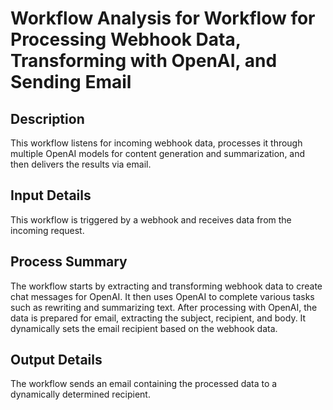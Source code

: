 # Workflow Analysis for Workflow for Processing Webhook Data, Transforming with OpenAI, and Sending Email

## Description
This workflow listens for incoming webhook data, processes it through multiple OpenAI models for content generation and summarization, and then delivers the results via email.

## Input Details
This workflow is triggered by a webhook and receives data from the incoming request.

## Process Summary
The workflow starts by extracting and transforming webhook data to create chat messages for OpenAI. It then uses OpenAI to complete various tasks such as rewriting and summarizing text. After processing with OpenAI, the data is prepared for email, extracting the subject, recipient, and body. It dynamically sets the email recipient based on the webhook data.

## Output Details
The workflow sends an email containing the processed data to a dynamically determined recipient.
